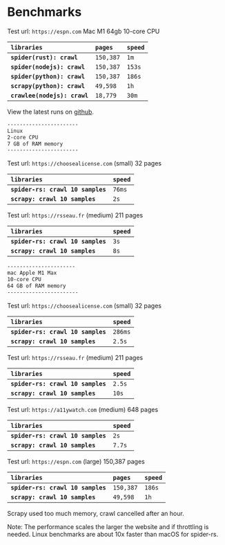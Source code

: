 # Benchmarks

Test url: `https://espn.com`
Mac M1 64gb 10-core CPU

| `libraries`                  | `pages`   | `speed` |
| :--------------------------- | :-------- | :------ |
| **`spider(rust): crawl`**    | `150,387` | `1m`    |
| **`spider(nodejs): crawl`**  | `150,387` | `153s`  |
| **`spider(python): crawl`**  | `150,387` | `186s`  |
| **`scrapy(python): crawl`**  | `49,598`  | `1h`    |
| **`crawlee(nodejs): crawl`** | `18,779`  | `30m`   |

View the latest runs on [github](https://github.com/spider-rs/spider-py/actions/workflows/bench.yml).

```sh
-----------------------
Linux
2-core CPU
7 GB of RAM memory
-----------------------
```

Test url: `https://choosealicense.com` (small)
32 pages

| `libraries`                       | `speed` |
| :-------------------------------- | :------ |
| **`spider-rs: crawl 10 samples`** | `76ms`  |
| **`scrapy: crawl 10 samples`**    | `2s`    |

Test url: `https://rsseau.fr` (medium)
211 pages

| `libraries`                       | `speed` |
| :-------------------------------- | :------ |
| **`spider-rs: crawl 10 samples`** | `3s`    |
| **`scrapy: crawl 10 samples`**    | `8s`    |

```sh
----------------------
mac Apple M1 Max
10-core CPU
64 GB of RAM memory
-----------------------
```

Test url: `https://choosealicense.com` (small)
32 pages

| `libraries`                       | `speed` |
| :-------------------------------- | :------ |
| **`spider-rs: crawl 10 samples`** | `286ms` |
| **`scrapy: crawl 10 samples`**    | `2.5s`  |

Test url: `https://rsseau.fr` (medium)
211 pages

| `libraries`                       | `speed` |
| :-------------------------------- | :------ |
| **`spider-rs: crawl 10 samples`** | `2.5s`  |
| **`scrapy: crawl 10 samples`**    | `10s`   |

Test url: `https://a11ywatch.com` (medium)
648 pages

| `libraries`                       | `speed` |
| :-------------------------------- | :------ |
| **`spider-rs: crawl 10 samples`** | `2s`    |
| **`scrapy: crawl 10 samples`**    | `7.7s`  |

Test url: `https://espn.com` (large)
150,387 pages

| `libraries`                       | `pages`   | `speed` |
| :-------------------------------- | :-------- | :------ |
| **`spider-rs: crawl 10 samples`** | `150,387` | `186s`  |
| **`scrapy: crawl 10 samples`**    | `49,598`  | `1h`    |

Scrapy used too much memory, crawl cancelled after an hour.

Note: The performance scales the larger the website and if throttling is needed. Linux benchmarks are about 10x faster than macOS for spider-rs.
